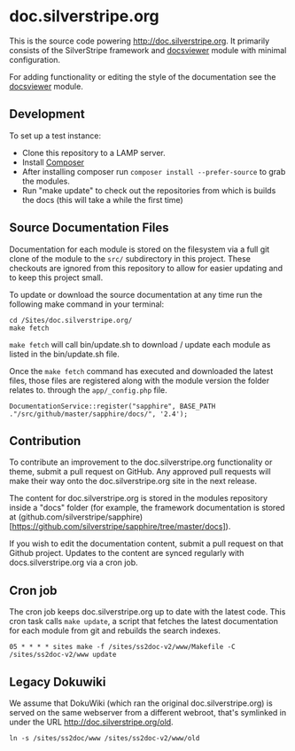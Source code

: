 # doc.silverstripe.org

This is the source code powering http://doc.silverstripe.org.  It primarily
consists of the SilverStripe framework and [docsviewer](https://github.com/silverstripe/silverstripe-docsviewer)
module with minimal configuration.

For adding functionality or editing the style of the documentation see the 
[docsviewer](http://github.com/silverstripe/silverstripe-docsviewer) module.

## Development

To set up a test instance:

 * Clone this repository to a LAMP server.
 * Install [Composer](http://doc.silverstripe.org/framework/en/installation/composer)
 * After installing composer run `composer install --prefer-source` to grab the modules.
 * Run "make update" to check out the repositories from which is builds the
 docs (this will take a while the first time)

## Source Documentation Files

Documentation for each module is stored on the filesystem via a full git clone
of the module to the `src/` subdirectory in this project. These checkouts are
ignored from this repository to allow for easier updating and to keep this
project small.

To update or download the source documentation at any time run the following
make command in your terminal:

	cd /Sites/doc.silverstripe.org/
	make fetch

`make fetch` will call bin/update.sh to download / update each module as listed
in the bin/update.sh file.

Once the `make fetch` command has executed and downloaded the latest files,
those files are registered along with the module version the folder relates to.
through the `app/_config.php` file.

	DocumentationService::register("sapphire", BASE_PATH ."/src/github/master/sapphire/docs/", '2.4');

## Contribution

To contribute an improvement to the doc.silverstripe.org functionality or
theme, submit a pull request on GitHub. Any approved pull requests will make
their way onto the doc.silverstripe.org site in the next release.

The content for doc.silverstripe.org is stored in the modules repository inside
a "docs" folder (for example, the framework documentation is stored at
(github.com/silverstripe/sapphire)[https://github.com/silverstripe/sapphire/tree/master/docs]).

If you wish to edit the documentation content, submit a pull request on that
Github project. Updates to the content are synced regularly with
docs.silverstripe.org via a cron job.

## Cron job

The cron job keeps doc.silverstripe.org up to date with the latest code. This
cron task calls `make update`, a script that fetches the latest documentation
for each module from git and rebuilds the search indexes.

	05 * * * * sites make -f /sites/ss2doc-v2/www/Makefile -C /sites/ss2doc-v2/www update

## Legacy Dokuwiki

We assume that DokuWiki (which ran the original doc.silverstripe.org) is
served on the same webserver from a different webroot, that's symlinked in
under the URL http://doc.silverstripe.org/old.

	ln -s /sites/ss2doc/www /sites/ss2doc-v2/www/old
